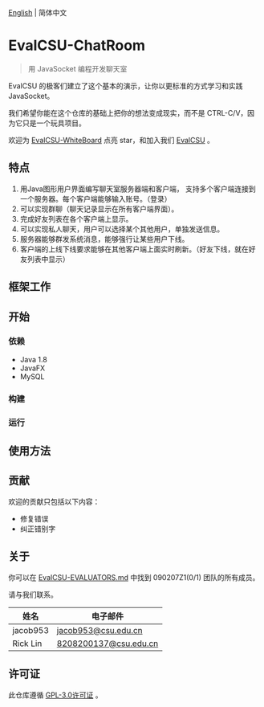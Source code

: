 [English](/README.md) | 简体中文

# EvalCSU-ChatRoom

> 用 JavaSocket 编程开发聊天室

EvalCSU 的极客们建立了这个基本的演示，让你以更标准的方式学习和实践 JavaSocket。

我们希望你能在这个仓库的基础上把你的想法变成现实，而不是 CTRL-C/V，因为它只是一个玩具项目。

欢迎为 [EvalCSU-WhiteBoard](https://github.com/EvalCSU/evalcsu-whiteboard) 点亮 star，和加入我们 [EvalCSU](https://github.com/Jacob953/evalcsu) 。

## 特点

1. 用Java图形用户界面编写聊天室服务器端和客户端， 支持多个客户端连接到一个服务器。每个客户端能够输入账号。（登录）
2. 可以实现群聊（聊天记录显示在所有客户端界面）。
3. 完成好友列表在各个客户端上显示。
4. 可以实现私人聊天，用户可以选择某个其他用户，单独发送信息。
5. 服务器能够群发系统消息，能够强行让某些用户下线。
6. 客户端的上线下线要求能够在其他客户端上面实时刷新。（好友下线，就在好友列表中显示）

## 框架工作

<!-- 描述程序的框架结构 -->

## 开始

### 依赖

- Java 1.8
- JavaFX
- MySQL

### 构建
<!-- 如何构建程序 -->

### 运行
<!-- 如何运行该程序 -->

## 使用方法
<!-- 如何使用该程序 -->

## 贡献

欢迎的贡献只包括以下内容：
- 修复错误
- 纠正错别字

## 关于

你可以在 [EvalCSU-EVALUATORS.md](https://github.com/Jacob953/evalcsu/blob/main/global/EVALUATOR.md) 中找到 090207Z1(0/1) 团队的所有成员。

请与我们联系。

| 姓名            | 电子邮件                  |
|---------------|-----------------------|
| jacob953      | jacob953@csu.edu.cn   |
| Rick Lin      | 8208200137@csu.edu.cn |

## 许可证

此仓库遵循 [GPL-3.0许可证](LICENSE) 。